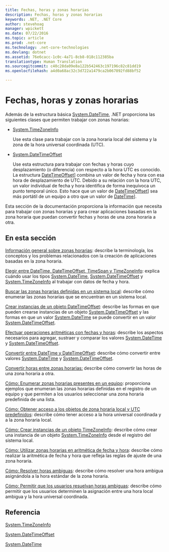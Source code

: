 ```yaml
---
title: Fechas, horas y zonas horarias
description: Fechas, horas y zonas horarias
keywords: .NET, .NET Core
author: stevehoag
manager: wpickett
ms.date: 07/22/2016
ms.topic: article
ms.prod: .net-core
ms.technology: .net-core-technologies
ms.devlang: dotnet
ms.assetid: 76e6cacc-1c0c-4a71-8cb8-018c112385ba
translationtype: Human Translation
ms.sourcegitcommit: c40c28da09e8a122b542463c197196c82c81dd19
ms.openlocfilehash: a4d0a68ac32c3d722a1479ca2b067892fd88bf52

---
```


# <a name="dates-times-and-time-zones"></a>Fechas, horas y zonas horarias

Además de la estructura básica [System.DateTime](xref:System.DateTime), .NET proporciona las siguientes clases que permiten trabajar con zonas horarias:

* [System.TimeZoneInfo](xref:System.TimeZoneInfo)
    
  Use esta clase para trabajar con la zona horaria local del sistema y la zona de la hora universal coordinada (UTC).
  
* [System.DateTimeOffset](xref:System.DateTimeOffset)  

  Use esta estructura para trabajar con fechas y horas cuyo desplazamiento (o diferencia) con respecto a la hora UTC es conocido. La estructura [DateTimeOffset](xref:System.DateTimeOffset)] combina un valor de fecha y hora con esa hora de desplazamiento de UTC. Debido a su relación con la hora UTC, un valor individual de fecha y hora identifica de forma inequívoca un punto temporal único. Esto hace que un valor de [DateTimeOffset](xref:System.DateTimeOffset)] sea más portátil de un equipo a otro que un valor de [DateTime](xref:System.DateTime)]. 
  
Esta sección de la documentación proporciona la información que necesita para trabajar con zonas horarias y para crear aplicaciones basadas en la zona horaria que puedan convertir fechas y horas de una zona horaria a otra.

## <a name="in-this-section"></a>En esta sección

[Información general sobre zonas horarias](time-zone-overview.md): describe la terminología, los conceptos y los problemas relacionados con la creación de aplicaciones basadas en la zona horaria.
    
[Elegir entre DateTime, DateTimeOffset, TimeSpan y TimeZoneInfo](choosing-between-datetime.md): explica cuándo usar los tipos [System.DateTime](xref:System.DateTime), [System.DateTimeOffset](xref:System.DateTimeOffset) y [System.TimeZoneInfo](xref:System.TimeZoneInfo) al trabajar con datos de fecha y hora.
    
[Buscar las zonas horarias definidas en un sistema local](finding-the-time-zones-on-local-system.md): describe cómo enumerar las zonas horarias que se encuentran en un sistema local.

[Crear instancias de un objeto DateTimeOffset](instantiating-a-datetimeoffset-object.md): describe las formas en que pueden crearse instancias de un objeto [System.DateTimeOffset](xref:System.DateTimeOffset) y las formas en que un valor [System.DateTime](xref:System.DateTime) se puede convertir en un valor [System.DateTimeOffset](xref:System.DateTimeOffset).

[Efectuar operaciones aritméticas con fechas y horas](performing-arithmetic-operations.md): describe los aspectos necesarios para agregar, sustraer y comparar los valores [System.DateTime](xref:System.DateTime) y [System.DateTimeOffset](xref:System.DateTimeOffset).

[Convertir entre DateTime y DateTimeOffset](converting-between-datetime-and-offset.md): describe cómo convertir entre valores [System.DateTime](xref:System.DateTime) y [System.DateTimeOffset](xref:System.DateTimeOffset).

[Convertir horas entre zonas horarias:](converting-between-time-zones.md) describe cómo convertir las horas de una zona horaria a otra.

[Cómo: Enumerar zonas horarias presentes en un equipo](enumerate-time-zones.md): proporciona ejemplos que enumeran las zonas horarias definidas en el registro de un equipo y que permiten a los usuarios seleccionar una zona horaria predefinida de una lista.

[Cómo: Obtener acceso a los objetos de zona horaria local y UTC predefinidos](access-utc-and-local.md): describe cómo tener acceso a la hora universal coordinada y a la zona horaria local.

[Cómo: Crear instancias de un objeto TimeZoneInfo](instantiate-time-zone-info.md): describe cómo crear una instancia de un objeto [System.TimeZoneInfo](xref:System.TimeZoneInfo) desde el registro del sistema local.

[Cómo: Utilizar zonas horarias en aritmética de fecha y hora](use-time-zones-in-arithmetic.md): describe cómo realizar la aritmética de fecha y hora que refleja las reglas de ajuste de una zona horaria.

[Cómo: Resolver horas ambiguas](resolve-ambiguous-times.md): describe cómo resolver una hora ambigua asignándola a la hora estándar de la zona horaria.

[Cómo: Permitir que los usuarios resuelvan horas ambiguas](let-users-resolve-ambiguous-times.md): describe cómo permitir que los usuarios determinen la asignación entre una hora local ambigua y la hora universal coordinada.

## <a name="reference"></a>Referencia

[System.TimeZoneInfo](xref:System.TimeZoneInfo)

[System.DateTimeOffset](xref:System.DateTimeOffset)

[System.DateTime](xref:System.DateTime)



<!--HONumber=Nov16_HO3-->


